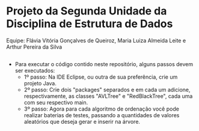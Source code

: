# Projeto da Segunda Unidade da Disciplina de Estrutura de Dados
Equipe: Flávia Vitória Gonçalves de Queiroz, Maria Luiza Almeida Leite e Arthur Pereira da Silva
##
- Para executar o código contido neste repositório, alguns passos devem ser executados:
  - 1º passo: Na IDE Eclipse, ou outra de sua preferência, crie um projeto Java.
  - 2º passo: Crie dois "packages" separados e em cada um adicione, respectivamente, as classes "AVLTree" e "RedBlackTree", cada uma com seu respectivo main.
  - 3º passo: Agora para cada algoritmo de ordenação você pode realizar baterias de testes, passando a quantidades de valores aleatórios que deseja gerar e inserir na árvore.
